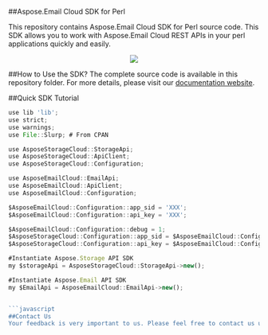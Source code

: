 ##Aspose.Email Cloud SDK for Perl

This repository contains Aspose.Email Cloud SDK for Perl source code. This SDK allows you to work with Aspose.Email Cloud REST APIs in your perl applications quickly and easily. 

<p align="center">
  <a title="Download complete Aspose.Email for Cloud source code" href="https://github.com/asposeEmail/Aspose_Email_Cloud/archive/master.zip">
	<img src="https://raw.github.com/AsposeExamples/java-examples-dashboard/master/images/downloadZip-Button-Large.png" />
  </a>
</p>

##How to Use the SDK?
The complete source code is available in this repository folder. For more details, please visit our [documentation website](http://www.aspose.com/docs/display/Emailcloud/Available+SDKs).

##Quick SDK Tutorial
```javascript
use lib 'lib';
use strict;
use warnings;
use File::Slurp; # From CPAN

use AsposeStorageCloud::StorageApi;
use AsposeStorageCloud::ApiClient;
use AsposeStorageCloud::Configuration;

use AsposeEmailCloud::EmailApi;
use AsposeEmailCloud::ApiClient;
use AsposeEmailCloud::Configuration;

$AsposeEmailCloud::Configuration::app_sid = 'XXX';
$AsposeEmailCloud::Configuration::api_key = 'XXX';

$AsposeEmailCloud::Configuration::debug = 1;
$AsposeStorageCloud::Configuration::app_sid = $AsposeEmailCloud::Configuration::app_sid;
$AsposeStorageCloud::Configuration::api_key = $AsposeEmailCloud::Configuration::api_key;

#Instantiate Aspose.Storage API SDK 
my $storageApi = AsposeStorageCloud::StorageApi->new();

#Instantiate Aspose.Email API SDK
my $EmailApi = AsposeEmailCloud::EmailApi->new();


```javascript
##Contact Us
Your feedback is very important to us. Please feel free to contact us using our [Support Forums](https://www.aspose.com/community/forums/)
